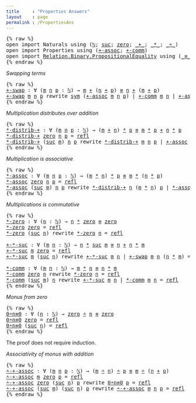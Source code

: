 ```yaml
---
title     : "Properties Answers"
layout    : page
permalink : /PropertiesAns
---
```


<pre class="Agda">{% raw %}
<a name="100" class="Keyword"
      >open</a
      ><a name="104"
      > </a
      ><a name="105" class="Keyword"
      >import</a
      ><a name="111"
      > </a
      ><a name="112" class="Module"
      >Naturals</a
      ><a name="120"
      > </a
      ><a name="121" class="Keyword"
      >using</a
      ><a name="126"
      > </a
      ><a name="127" class="Symbol"
      >(</a
      ><a name="128" href="Naturals.html#1064" class="Datatype"
      >&#8469;</a
      ><a name="129" class="Symbol"
      >;</a
      ><a name="130"
      > </a
      ><a name="131" href="Naturals.html#1091" class="InductiveConstructor"
      >suc</a
      ><a name="134" class="Symbol"
      >;</a
      ><a name="135"
      > </a
      ><a name="136" href="Naturals.html#1080" class="InductiveConstructor"
      >zero</a
      ><a name="140" class="Symbol"
      >;</a
      ><a name="141"
      > </a
      ><a name="142" href="Naturals.html#9439" class="Primitive Operator"
      >_+_</a
      ><a name="145" class="Symbol"
      >;</a
      ><a name="146"
      > </a
      ><a name="147" href="Naturals.html#12016" class="Primitive Operator"
      >_*_</a
      ><a name="150" class="Symbol"
      >;</a
      ><a name="151"
      > </a
      ><a name="152" href="Naturals.html#13851" class="Primitive Operator"
      >_&#8760;_</a
      ><a name="155" class="Symbol"
      >)</a
      ><a name="156"
      >
</a
      ><a name="157" class="Keyword"
      >open</a
      ><a name="161"
      > </a
      ><a name="162" class="Keyword"
      >import</a
      ><a name="168"
      > </a
      ><a name="169" class="Module"
      >Properties</a
      ><a name="179"
      > </a
      ><a name="180" class="Keyword"
      >using</a
      ><a name="185"
      > </a
      ><a name="186" class="Symbol"
      >(</a
      ><a name="187" href="Properties.html#7291" class="Function"
      >+-assoc</a
      ><a name="194" class="Symbol"
      >;</a
      ><a name="195"
      > </a
      ><a name="196" href="Properties.html#17070" class="Function"
      >+-comm</a
      ><a name="202" class="Symbol"
      >)</a
      ><a name="203"
      >
</a
      ><a name="204" class="Keyword"
      >open</a
      ><a name="208"
      > </a
      ><a name="209" class="Keyword"
      >import</a
      ><a name="215"
      > </a
      ><a name="216" href="https://agda.github.io/agda-stdlib/Relation.Binary.PropositionalEquality.html#1" class="Module"
      >Relation.Binary.PropositionalEquality</a
      ><a name="253"
      > </a
      ><a name="254" class="Keyword"
      >using</a
      ><a name="259"
      > </a
      ><a name="260" class="Symbol"
      >(</a
      ><a name="261" href="https://agda.github.io/agda-stdlib/Agda.Builtin.Equality.html#83" class="Datatype Operator"
      >_&#8801;_</a
      ><a name="264" class="Symbol"
      >;</a
      ><a name="265"
      > </a
      ><a name="266" href="https://agda.github.io/agda-stdlib/Agda.Builtin.Equality.html#140" class="InductiveConstructor"
      >refl</a
      ><a name="270" class="Symbol"
      >;</a
      ><a name="271"
      > </a
      ><a name="272" href="https://agda.github.io/agda-stdlib/Relation.Binary.PropositionalEquality.Core.html#565" class="Function"
      >sym</a
      ><a name="275" class="Symbol"
      >)</a
      >
{% endraw %}</pre>

*Swapping terms*

<pre class="Agda">{% raw %}
<a name="321" href="PropertiesAns.html#321" class="Function"
      >+-swap</a
      ><a name="327"
      > </a
      ><a name="328" class="Symbol"
      >:</a
      ><a name="329"
      > </a
      ><a name="330" class="Symbol"
      >&#8704;</a
      ><a name="331"
      > </a
      ><a name="332" class="Symbol"
      >(</a
      ><a name="333" href="PropertiesAns.html#333" class="Bound"
      >m</a
      ><a name="334"
      > </a
      ><a name="335" href="PropertiesAns.html#335" class="Bound"
      >n</a
      ><a name="336"
      > </a
      ><a name="337" href="PropertiesAns.html#337" class="Bound"
      >p</a
      ><a name="338"
      > </a
      ><a name="339" class="Symbol"
      >:</a
      ><a name="340"
      > </a
      ><a name="341" href="Naturals.html#1064" class="Datatype"
      >&#8469;</a
      ><a name="342" class="Symbol"
      >)</a
      ><a name="343"
      > </a
      ><a name="344" class="Symbol"
      >&#8594;</a
      ><a name="345"
      > </a
      ><a name="346" href="PropertiesAns.html#333" class="Bound"
      >m</a
      ><a name="347"
      > </a
      ><a name="348" href="Naturals.html#9439" class="Primitive Operator"
      >+</a
      ><a name="349"
      > </a
      ><a name="350" class="Symbol"
      >(</a
      ><a name="351" href="PropertiesAns.html#335" class="Bound"
      >n</a
      ><a name="352"
      > </a
      ><a name="353" href="Naturals.html#9439" class="Primitive Operator"
      >+</a
      ><a name="354"
      > </a
      ><a name="355" href="PropertiesAns.html#337" class="Bound"
      >p</a
      ><a name="356" class="Symbol"
      >)</a
      ><a name="357"
      > </a
      ><a name="358" href="https://agda.github.io/agda-stdlib/Agda.Builtin.Equality.html#83" class="Datatype Operator"
      >&#8801;</a
      ><a name="359"
      > </a
      ><a name="360" href="PropertiesAns.html#335" class="Bound"
      >n</a
      ><a name="361"
      > </a
      ><a name="362" href="Naturals.html#9439" class="Primitive Operator"
      >+</a
      ><a name="363"
      > </a
      ><a name="364" class="Symbol"
      >(</a
      ><a name="365" href="PropertiesAns.html#333" class="Bound"
      >m</a
      ><a name="366"
      > </a
      ><a name="367" href="Naturals.html#9439" class="Primitive Operator"
      >+</a
      ><a name="368"
      > </a
      ><a name="369" href="PropertiesAns.html#337" class="Bound"
      >p</a
      ><a name="370" class="Symbol"
      >)</a
      ><a name="371"
      >
</a
      ><a name="372" href="PropertiesAns.html#321" class="Function"
      >+-swap</a
      ><a name="378"
      > </a
      ><a name="379" href="PropertiesAns.html#379" class="Bound"
      >m</a
      ><a name="380"
      > </a
      ><a name="381" href="PropertiesAns.html#381" class="Bound"
      >n</a
      ><a name="382"
      > </a
      ><a name="383" href="PropertiesAns.html#383" class="Bound"
      >p</a
      ><a name="384"
      > </a
      ><a name="385" class="Keyword"
      >rewrite</a
      ><a name="392"
      > </a
      ><a name="393" href="https://agda.github.io/agda-stdlib/Relation.Binary.PropositionalEquality.Core.html#565" class="Function"
      >sym</a
      ><a name="396"
      > </a
      ><a name="397" class="Symbol"
      >(</a
      ><a name="398" href="Properties.html#7291" class="Function"
      >+-assoc</a
      ><a name="405"
      > </a
      ><a name="406" href="PropertiesAns.html#379" class="Bound"
      >m</a
      ><a name="407"
      > </a
      ><a name="408" href="PropertiesAns.html#381" class="Bound"
      >n</a
      ><a name="409"
      > </a
      ><a name="410" href="PropertiesAns.html#383" class="Bound"
      >p</a
      ><a name="411" class="Symbol"
      >)</a
      ><a name="412"
      > </a
      ><a name="413" class="Symbol"
      >|</a
      ><a name="414"
      > </a
      ><a name="415" href="Properties.html#17070" class="Function"
      >+-comm</a
      ><a name="421"
      > </a
      ><a name="422" href="PropertiesAns.html#379" class="Bound"
      >m</a
      ><a name="423"
      > </a
      ><a name="424" href="PropertiesAns.html#381" class="Bound"
      >n</a
      ><a name="425"
      > </a
      ><a name="426" class="Symbol"
      >|</a
      ><a name="427"
      > </a
      ><a name="428" href="Properties.html#7291" class="Function"
      >+-assoc</a
      ><a name="435"
      > </a
      ><a name="436" href="PropertiesAns.html#381" class="Bound"
      >n</a
      ><a name="437"
      > </a
      ><a name="438" href="PropertiesAns.html#379" class="Bound"
      >m</a
      ><a name="439"
      > </a
      ><a name="440" href="PropertiesAns.html#383" class="Bound"
      >p</a
      ><a name="441"
      > </a
      ><a name="442" class="Symbol"
      >=</a
      ><a name="443"
      > </a
      ><a name="444" href="https://agda.github.io/agda-stdlib/Agda.Builtin.Equality.html#140" class="InductiveConstructor"
      >refl</a
      >
{% endraw %}</pre>

*Multiplication distributes over addition*

<pre class="Agda">{% raw %}
<a name="518" href="PropertiesAns.html#518" class="Function"
      >*-distrib-+</a
      ><a name="529"
      > </a
      ><a name="530" class="Symbol"
      >:</a
      ><a name="531"
      > </a
      ><a name="532" class="Symbol"
      >&#8704;</a
      ><a name="533"
      > </a
      ><a name="534" class="Symbol"
      >(</a
      ><a name="535" href="PropertiesAns.html#535" class="Bound"
      >m</a
      ><a name="536"
      > </a
      ><a name="537" href="PropertiesAns.html#537" class="Bound"
      >n</a
      ><a name="538"
      > </a
      ><a name="539" href="PropertiesAns.html#539" class="Bound"
      >p</a
      ><a name="540"
      > </a
      ><a name="541" class="Symbol"
      >:</a
      ><a name="542"
      > </a
      ><a name="543" href="Naturals.html#1064" class="Datatype"
      >&#8469;</a
      ><a name="544" class="Symbol"
      >)</a
      ><a name="545"
      > </a
      ><a name="546" class="Symbol"
      >&#8594;</a
      ><a name="547"
      > </a
      ><a name="548" class="Symbol"
      >(</a
      ><a name="549" href="PropertiesAns.html#535" class="Bound"
      >m</a
      ><a name="550"
      > </a
      ><a name="551" href="Naturals.html#9439" class="Primitive Operator"
      >+</a
      ><a name="552"
      > </a
      ><a name="553" href="PropertiesAns.html#537" class="Bound"
      >n</a
      ><a name="554" class="Symbol"
      >)</a
      ><a name="555"
      > </a
      ><a name="556" href="Naturals.html#12016" class="Primitive Operator"
      >*</a
      ><a name="557"
      > </a
      ><a name="558" href="PropertiesAns.html#539" class="Bound"
      >p</a
      ><a name="559"
      > </a
      ><a name="560" href="https://agda.github.io/agda-stdlib/Agda.Builtin.Equality.html#83" class="Datatype Operator"
      >&#8801;</a
      ><a name="561"
      > </a
      ><a name="562" href="PropertiesAns.html#535" class="Bound"
      >m</a
      ><a name="563"
      > </a
      ><a name="564" href="Naturals.html#12016" class="Primitive Operator"
      >*</a
      ><a name="565"
      > </a
      ><a name="566" href="PropertiesAns.html#539" class="Bound"
      >p</a
      ><a name="567"
      > </a
      ><a name="568" href="Naturals.html#9439" class="Primitive Operator"
      >+</a
      ><a name="569"
      > </a
      ><a name="570" href="PropertiesAns.html#537" class="Bound"
      >n</a
      ><a name="571"
      > </a
      ><a name="572" href="Naturals.html#12016" class="Primitive Operator"
      >*</a
      ><a name="573"
      > </a
      ><a name="574" href="PropertiesAns.html#539" class="Bound"
      >p</a
      ><a name="575"
      >
</a
      ><a name="576" href="PropertiesAns.html#518" class="Function"
      >*-distrib-+</a
      ><a name="587"
      > </a
      ><a name="588" href="Naturals.html#1080" class="InductiveConstructor"
      >zero</a
      ><a name="592"
      > </a
      ><a name="593" href="PropertiesAns.html#593" class="Bound"
      >n</a
      ><a name="594"
      > </a
      ><a name="595" href="PropertiesAns.html#595" class="Bound"
      >p</a
      ><a name="596"
      > </a
      ><a name="597" class="Symbol"
      >=</a
      ><a name="598"
      > </a
      ><a name="599" href="https://agda.github.io/agda-stdlib/Agda.Builtin.Equality.html#140" class="InductiveConstructor"
      >refl</a
      ><a name="603"
      >
</a
      ><a name="604" href="PropertiesAns.html#518" class="Function"
      >*-distrib-+</a
      ><a name="615"
      > </a
      ><a name="616" class="Symbol"
      >(</a
      ><a name="617" href="Naturals.html#1091" class="InductiveConstructor"
      >suc</a
      ><a name="620"
      > </a
      ><a name="621" href="PropertiesAns.html#621" class="Bound"
      >m</a
      ><a name="622" class="Symbol"
      >)</a
      ><a name="623"
      > </a
      ><a name="624" href="PropertiesAns.html#624" class="Bound"
      >n</a
      ><a name="625"
      > </a
      ><a name="626" href="PropertiesAns.html#626" class="Bound"
      >p</a
      ><a name="627"
      > </a
      ><a name="628" class="Keyword"
      >rewrite</a
      ><a name="635"
      > </a
      ><a name="636" href="PropertiesAns.html#518" class="Function"
      >*-distrib-+</a
      ><a name="647"
      > </a
      ><a name="648" href="PropertiesAns.html#621" class="Bound"
      >m</a
      ><a name="649"
      > </a
      ><a name="650" href="PropertiesAns.html#624" class="Bound"
      >n</a
      ><a name="651"
      > </a
      ><a name="652" href="PropertiesAns.html#626" class="Bound"
      >p</a
      ><a name="653"
      > </a
      ><a name="654" class="Symbol"
      >|</a
      ><a name="655"
      > </a
      ><a name="656" href="Properties.html#7291" class="Function"
      >+-assoc</a
      ><a name="663"
      > </a
      ><a name="664" href="PropertiesAns.html#626" class="Bound"
      >p</a
      ><a name="665"
      > </a
      ><a name="666" class="Symbol"
      >(</a
      ><a name="667" href="PropertiesAns.html#621" class="Bound"
      >m</a
      ><a name="668"
      > </a
      ><a name="669" href="Naturals.html#12016" class="Primitive Operator"
      >*</a
      ><a name="670"
      > </a
      ><a name="671" href="PropertiesAns.html#626" class="Bound"
      >p</a
      ><a name="672" class="Symbol"
      >)</a
      ><a name="673"
      > </a
      ><a name="674" class="Symbol"
      >(</a
      ><a name="675" href="PropertiesAns.html#624" class="Bound"
      >n</a
      ><a name="676"
      > </a
      ><a name="677" href="Naturals.html#12016" class="Primitive Operator"
      >*</a
      ><a name="678"
      > </a
      ><a name="679" href="PropertiesAns.html#626" class="Bound"
      >p</a
      ><a name="680" class="Symbol"
      >)</a
      ><a name="681"
      > </a
      ><a name="682" class="Symbol"
      >=</a
      ><a name="683"
      > </a
      ><a name="684" href="https://agda.github.io/agda-stdlib/Agda.Builtin.Equality.html#140" class="InductiveConstructor"
      >refl</a
      >
{% endraw %}</pre>

*Multiplication is associative*

<pre class="Agda">{% raw %}
<a name="747" href="PropertiesAns.html#747" class="Function"
      >*-assoc</a
      ><a name="754"
      > </a
      ><a name="755" class="Symbol"
      >:</a
      ><a name="756"
      > </a
      ><a name="757" class="Symbol"
      >&#8704;</a
      ><a name="758"
      > </a
      ><a name="759" class="Symbol"
      >(</a
      ><a name="760" href="PropertiesAns.html#760" class="Bound"
      >m</a
      ><a name="761"
      > </a
      ><a name="762" href="PropertiesAns.html#762" class="Bound"
      >n</a
      ><a name="763"
      > </a
      ><a name="764" href="PropertiesAns.html#764" class="Bound"
      >p</a
      ><a name="765"
      > </a
      ><a name="766" class="Symbol"
      >:</a
      ><a name="767"
      > </a
      ><a name="768" href="Naturals.html#1064" class="Datatype"
      >&#8469;</a
      ><a name="769" class="Symbol"
      >)</a
      ><a name="770"
      > </a
      ><a name="771" class="Symbol"
      >&#8594;</a
      ><a name="772"
      > </a
      ><a name="773" class="Symbol"
      >(</a
      ><a name="774" href="PropertiesAns.html#760" class="Bound"
      >m</a
      ><a name="775"
      > </a
      ><a name="776" href="Naturals.html#12016" class="Primitive Operator"
      >*</a
      ><a name="777"
      > </a
      ><a name="778" href="PropertiesAns.html#762" class="Bound"
      >n</a
      ><a name="779" class="Symbol"
      >)</a
      ><a name="780"
      > </a
      ><a name="781" href="Naturals.html#12016" class="Primitive Operator"
      >*</a
      ><a name="782"
      > </a
      ><a name="783" href="PropertiesAns.html#764" class="Bound"
      >p</a
      ><a name="784"
      > </a
      ><a name="785" href="https://agda.github.io/agda-stdlib/Agda.Builtin.Equality.html#83" class="Datatype Operator"
      >&#8801;</a
      ><a name="786"
      > </a
      ><a name="787" href="PropertiesAns.html#760" class="Bound"
      >m</a
      ><a name="788"
      > </a
      ><a name="789" href="Naturals.html#12016" class="Primitive Operator"
      >*</a
      ><a name="790"
      > </a
      ><a name="791" class="Symbol"
      >(</a
      ><a name="792" href="PropertiesAns.html#762" class="Bound"
      >n</a
      ><a name="793"
      > </a
      ><a name="794" href="Naturals.html#12016" class="Primitive Operator"
      >*</a
      ><a name="795"
      > </a
      ><a name="796" href="PropertiesAns.html#764" class="Bound"
      >p</a
      ><a name="797" class="Symbol"
      >)</a
      ><a name="798"
      >
</a
      ><a name="799" href="PropertiesAns.html#747" class="Function"
      >*-assoc</a
      ><a name="806"
      > </a
      ><a name="807" href="Naturals.html#1080" class="InductiveConstructor"
      >zero</a
      ><a name="811"
      > </a
      ><a name="812" href="PropertiesAns.html#812" class="Bound"
      >n</a
      ><a name="813"
      > </a
      ><a name="814" href="PropertiesAns.html#814" class="Bound"
      >p</a
      ><a name="815"
      > </a
      ><a name="816" class="Symbol"
      >=</a
      ><a name="817"
      > </a
      ><a name="818" href="https://agda.github.io/agda-stdlib/Agda.Builtin.Equality.html#140" class="InductiveConstructor"
      >refl</a
      ><a name="822"
      >
</a
      ><a name="823" href="PropertiesAns.html#747" class="Function"
      >*-assoc</a
      ><a name="830"
      > </a
      ><a name="831" class="Symbol"
      >(</a
      ><a name="832" href="Naturals.html#1091" class="InductiveConstructor"
      >suc</a
      ><a name="835"
      > </a
      ><a name="836" href="PropertiesAns.html#836" class="Bound"
      >m</a
      ><a name="837" class="Symbol"
      >)</a
      ><a name="838"
      > </a
      ><a name="839" href="PropertiesAns.html#839" class="Bound"
      >n</a
      ><a name="840"
      > </a
      ><a name="841" href="PropertiesAns.html#841" class="Bound"
      >p</a
      ><a name="842"
      > </a
      ><a name="843" class="Keyword"
      >rewrite</a
      ><a name="850"
      > </a
      ><a name="851" href="PropertiesAns.html#518" class="Function"
      >*-distrib-+</a
      ><a name="862"
      > </a
      ><a name="863" href="PropertiesAns.html#839" class="Bound"
      >n</a
      ><a name="864"
      > </a
      ><a name="865" class="Symbol"
      >(</a
      ><a name="866" href="PropertiesAns.html#836" class="Bound"
      >m</a
      ><a name="867"
      > </a
      ><a name="868" href="Naturals.html#12016" class="Primitive Operator"
      >*</a
      ><a name="869"
      > </a
      ><a name="870" href="PropertiesAns.html#839" class="Bound"
      >n</a
      ><a name="871" class="Symbol"
      >)</a
      ><a name="872"
      > </a
      ><a name="873" href="PropertiesAns.html#841" class="Bound"
      >p</a
      ><a name="874"
      > </a
      ><a name="875" class="Symbol"
      >|</a
      ><a name="876"
      > </a
      ><a name="877" href="PropertiesAns.html#747" class="Function"
      >*-assoc</a
      ><a name="884"
      > </a
      ><a name="885" href="PropertiesAns.html#836" class="Bound"
      >m</a
      ><a name="886"
      > </a
      ><a name="887" href="PropertiesAns.html#839" class="Bound"
      >n</a
      ><a name="888"
      > </a
      ><a name="889" href="PropertiesAns.html#841" class="Bound"
      >p</a
      ><a name="890"
      > </a
      ><a name="891" class="Symbol"
      >=</a
      ><a name="892"
      > </a
      ><a name="893" href="https://agda.github.io/agda-stdlib/Agda.Builtin.Equality.html#140" class="InductiveConstructor"
      >refl</a
      >
{% endraw %}</pre>

*Multiplications is commutative*

<pre class="Agda">{% raw %}
<a name="957" href="PropertiesAns.html#957" class="Function"
      >*-zero</a
      ><a name="963"
      > </a
      ><a name="964" class="Symbol"
      >:</a
      ><a name="965"
      > </a
      ><a name="966" class="Symbol"
      >&#8704;</a
      ><a name="967"
      > </a
      ><a name="968" class="Symbol"
      >(</a
      ><a name="969" href="PropertiesAns.html#969" class="Bound"
      >n</a
      ><a name="970"
      > </a
      ><a name="971" class="Symbol"
      >:</a
      ><a name="972"
      > </a
      ><a name="973" href="Naturals.html#1064" class="Datatype"
      >&#8469;</a
      ><a name="974" class="Symbol"
      >)</a
      ><a name="975"
      > </a
      ><a name="976" class="Symbol"
      >&#8594;</a
      ><a name="977"
      > </a
      ><a name="978" href="PropertiesAns.html#969" class="Bound"
      >n</a
      ><a name="979"
      > </a
      ><a name="980" href="Naturals.html#12016" class="Primitive Operator"
      >*</a
      ><a name="981"
      > </a
      ><a name="982" href="Naturals.html#1080" class="InductiveConstructor"
      >zero</a
      ><a name="986"
      > </a
      ><a name="987" href="https://agda.github.io/agda-stdlib/Agda.Builtin.Equality.html#83" class="Datatype Operator"
      >&#8801;</a
      ><a name="988"
      > </a
      ><a name="989" href="Naturals.html#1080" class="InductiveConstructor"
      >zero</a
      ><a name="993"
      >
</a
      ><a name="994" href="PropertiesAns.html#957" class="Function"
      >*-zero</a
      ><a name="1000"
      > </a
      ><a name="1001" href="Naturals.html#1080" class="InductiveConstructor"
      >zero</a
      ><a name="1005"
      > </a
      ><a name="1006" class="Symbol"
      >=</a
      ><a name="1007"
      > </a
      ><a name="1008" href="https://agda.github.io/agda-stdlib/Agda.Builtin.Equality.html#140" class="InductiveConstructor"
      >refl</a
      ><a name="1012"
      >
</a
      ><a name="1013" href="PropertiesAns.html#957" class="Function"
      >*-zero</a
      ><a name="1019"
      > </a
      ><a name="1020" class="Symbol"
      >(</a
      ><a name="1021" href="Naturals.html#1091" class="InductiveConstructor"
      >suc</a
      ><a name="1024"
      > </a
      ><a name="1025" href="PropertiesAns.html#1025" class="Bound"
      >n</a
      ><a name="1026" class="Symbol"
      >)</a
      ><a name="1027"
      > </a
      ><a name="1028" class="Keyword"
      >rewrite</a
      ><a name="1035"
      > </a
      ><a name="1036" href="PropertiesAns.html#957" class="Function"
      >*-zero</a
      ><a name="1042"
      > </a
      ><a name="1043" href="PropertiesAns.html#1025" class="Bound"
      >n</a
      ><a name="1044"
      > </a
      ><a name="1045" class="Symbol"
      >=</a
      ><a name="1046"
      > </a
      ><a name="1047" href="https://agda.github.io/agda-stdlib/Agda.Builtin.Equality.html#140" class="InductiveConstructor"
      >refl</a
      ><a name="1051"
      >

</a
      ><a name="1053" href="PropertiesAns.html#1053" class="Function"
      >+-*-suc</a
      ><a name="1060"
      > </a
      ><a name="1061" class="Symbol"
      >:</a
      ><a name="1062"
      > </a
      ><a name="1063" class="Symbol"
      >&#8704;</a
      ><a name="1064"
      > </a
      ><a name="1065" class="Symbol"
      >(</a
      ><a name="1066" href="PropertiesAns.html#1066" class="Bound"
      >m</a
      ><a name="1067"
      > </a
      ><a name="1068" href="PropertiesAns.html#1068" class="Bound"
      >n</a
      ><a name="1069"
      > </a
      ><a name="1070" class="Symbol"
      >:</a
      ><a name="1071"
      > </a
      ><a name="1072" href="Naturals.html#1064" class="Datatype"
      >&#8469;</a
      ><a name="1073" class="Symbol"
      >)</a
      ><a name="1074"
      > </a
      ><a name="1075" class="Symbol"
      >&#8594;</a
      ><a name="1076"
      > </a
      ><a name="1077" href="PropertiesAns.html#1068" class="Bound"
      >n</a
      ><a name="1078"
      > </a
      ><a name="1079" href="Naturals.html#12016" class="Primitive Operator"
      >*</a
      ><a name="1080"
      > </a
      ><a name="1081" href="Naturals.html#1091" class="InductiveConstructor"
      >suc</a
      ><a name="1084"
      > </a
      ><a name="1085" href="PropertiesAns.html#1066" class="Bound"
      >m</a
      ><a name="1086"
      > </a
      ><a name="1087" href="https://agda.github.io/agda-stdlib/Agda.Builtin.Equality.html#83" class="Datatype Operator"
      >&#8801;</a
      ><a name="1088"
      > </a
      ><a name="1089" href="PropertiesAns.html#1068" class="Bound"
      >n</a
      ><a name="1090"
      > </a
      ><a name="1091" href="Naturals.html#9439" class="Primitive Operator"
      >+</a
      ><a name="1092"
      > </a
      ><a name="1093" href="PropertiesAns.html#1068" class="Bound"
      >n</a
      ><a name="1094"
      > </a
      ><a name="1095" href="Naturals.html#12016" class="Primitive Operator"
      >*</a
      ><a name="1096"
      > </a
      ><a name="1097" href="PropertiesAns.html#1066" class="Bound"
      >m</a
      ><a name="1098"
      >
</a
      ><a name="1099" href="PropertiesAns.html#1053" class="Function"
      >+-*-suc</a
      ><a name="1106"
      > </a
      ><a name="1107" href="PropertiesAns.html#1107" class="Bound"
      >m</a
      ><a name="1108"
      > </a
      ><a name="1109" href="Naturals.html#1080" class="InductiveConstructor"
      >zero</a
      ><a name="1113"
      > </a
      ><a name="1114" class="Symbol"
      >=</a
      ><a name="1115"
      > </a
      ><a name="1116" href="https://agda.github.io/agda-stdlib/Agda.Builtin.Equality.html#140" class="InductiveConstructor"
      >refl</a
      ><a name="1120"
      >
</a
      ><a name="1121" href="PropertiesAns.html#1053" class="Function"
      >+-*-suc</a
      ><a name="1128"
      > </a
      ><a name="1129" href="PropertiesAns.html#1129" class="Bound"
      >m</a
      ><a name="1130"
      > </a
      ><a name="1131" class="Symbol"
      >(</a
      ><a name="1132" href="Naturals.html#1091" class="InductiveConstructor"
      >suc</a
      ><a name="1135"
      > </a
      ><a name="1136" href="PropertiesAns.html#1136" class="Bound"
      >n</a
      ><a name="1137" class="Symbol"
      >)</a
      ><a name="1138"
      > </a
      ><a name="1139" class="Keyword"
      >rewrite</a
      ><a name="1146"
      > </a
      ><a name="1147" href="PropertiesAns.html#1053" class="Function"
      >+-*-suc</a
      ><a name="1154"
      > </a
      ><a name="1155" href="PropertiesAns.html#1129" class="Bound"
      >m</a
      ><a name="1156"
      > </a
      ><a name="1157" href="PropertiesAns.html#1136" class="Bound"
      >n</a
      ><a name="1158"
      > </a
      ><a name="1159" class="Symbol"
      >|</a
      ><a name="1160"
      > </a
      ><a name="1161" href="PropertiesAns.html#321" class="Function"
      >+-swap</a
      ><a name="1167"
      > </a
      ><a name="1168" href="PropertiesAns.html#1129" class="Bound"
      >m</a
      ><a name="1169"
      > </a
      ><a name="1170" href="PropertiesAns.html#1136" class="Bound"
      >n</a
      ><a name="1171"
      > </a
      ><a name="1172" class="Symbol"
      >(</a
      ><a name="1173" href="PropertiesAns.html#1136" class="Bound"
      >n</a
      ><a name="1174"
      > </a
      ><a name="1175" href="Naturals.html#12016" class="Primitive Operator"
      >*</a
      ><a name="1176"
      > </a
      ><a name="1177" href="PropertiesAns.html#1129" class="Bound"
      >m</a
      ><a name="1178" class="Symbol"
      >)</a
      ><a name="1179"
      > </a
      ><a name="1180" class="Symbol"
      >=</a
      ><a name="1181"
      > </a
      ><a name="1182" href="https://agda.github.io/agda-stdlib/Agda.Builtin.Equality.html#140" class="InductiveConstructor"
      >refl</a
      ><a name="1186"
      >

</a
      ><a name="1188" href="PropertiesAns.html#1188" class="Function"
      >*-comm</a
      ><a name="1194"
      > </a
      ><a name="1195" class="Symbol"
      >:</a
      ><a name="1196"
      > </a
      ><a name="1197" class="Symbol"
      >&#8704;</a
      ><a name="1198"
      > </a
      ><a name="1199" class="Symbol"
      >(</a
      ><a name="1200" href="PropertiesAns.html#1200" class="Bound"
      >m</a
      ><a name="1201"
      > </a
      ><a name="1202" href="PropertiesAns.html#1202" class="Bound"
      >n</a
      ><a name="1203"
      > </a
      ><a name="1204" class="Symbol"
      >:</a
      ><a name="1205"
      > </a
      ><a name="1206" href="Naturals.html#1064" class="Datatype"
      >&#8469;</a
      ><a name="1207" class="Symbol"
      >)</a
      ><a name="1208"
      > </a
      ><a name="1209" class="Symbol"
      >&#8594;</a
      ><a name="1210"
      > </a
      ><a name="1211" href="PropertiesAns.html#1200" class="Bound"
      >m</a
      ><a name="1212"
      > </a
      ><a name="1213" href="Naturals.html#12016" class="Primitive Operator"
      >*</a
      ><a name="1214"
      > </a
      ><a name="1215" href="PropertiesAns.html#1202" class="Bound"
      >n</a
      ><a name="1216"
      > </a
      ><a name="1217" href="https://agda.github.io/agda-stdlib/Agda.Builtin.Equality.html#83" class="Datatype Operator"
      >&#8801;</a
      ><a name="1218"
      > </a
      ><a name="1219" href="PropertiesAns.html#1202" class="Bound"
      >n</a
      ><a name="1220"
      > </a
      ><a name="1221" href="Naturals.html#12016" class="Primitive Operator"
      >*</a
      ><a name="1222"
      > </a
      ><a name="1223" href="PropertiesAns.html#1200" class="Bound"
      >m</a
      ><a name="1224"
      >
</a
      ><a name="1225" href="PropertiesAns.html#1188" class="Function"
      >*-comm</a
      ><a name="1231"
      > </a
      ><a name="1232" href="Naturals.html#1080" class="InductiveConstructor"
      >zero</a
      ><a name="1236"
      > </a
      ><a name="1237" href="PropertiesAns.html#1237" class="Bound"
      >n</a
      ><a name="1238"
      > </a
      ><a name="1239" class="Keyword"
      >rewrite</a
      ><a name="1246"
      > </a
      ><a name="1247" href="PropertiesAns.html#957" class="Function"
      >*-zero</a
      ><a name="1253"
      > </a
      ><a name="1254" href="PropertiesAns.html#1237" class="Bound"
      >n</a
      ><a name="1255"
      > </a
      ><a name="1256" class="Symbol"
      >=</a
      ><a name="1257"
      > </a
      ><a name="1258" href="https://agda.github.io/agda-stdlib/Agda.Builtin.Equality.html#140" class="InductiveConstructor"
      >refl</a
      ><a name="1262"
      >
</a
      ><a name="1263" href="PropertiesAns.html#1188" class="Function"
      >*-comm</a
      ><a name="1269"
      > </a
      ><a name="1270" class="Symbol"
      >(</a
      ><a name="1271" href="Naturals.html#1091" class="InductiveConstructor"
      >suc</a
      ><a name="1274"
      > </a
      ><a name="1275" href="PropertiesAns.html#1275" class="Bound"
      >m</a
      ><a name="1276" class="Symbol"
      >)</a
      ><a name="1277"
      > </a
      ><a name="1278" href="PropertiesAns.html#1278" class="Bound"
      >n</a
      ><a name="1279"
      > </a
      ><a name="1280" class="Keyword"
      >rewrite</a
      ><a name="1287"
      > </a
      ><a name="1288" href="PropertiesAns.html#1053" class="Function"
      >+-*-suc</a
      ><a name="1295"
      > </a
      ><a name="1296" href="PropertiesAns.html#1275" class="Bound"
      >m</a
      ><a name="1297"
      > </a
      ><a name="1298" href="PropertiesAns.html#1278" class="Bound"
      >n</a
      ><a name="1299"
      > </a
      ><a name="1300" class="Symbol"
      >|</a
      ><a name="1301"
      > </a
      ><a name="1302" href="PropertiesAns.html#1188" class="Function"
      >*-comm</a
      ><a name="1308"
      > </a
      ><a name="1309" href="PropertiesAns.html#1275" class="Bound"
      >m</a
      ><a name="1310"
      > </a
      ><a name="1311" href="PropertiesAns.html#1278" class="Bound"
      >n</a
      ><a name="1312"
      > </a
      ><a name="1313" class="Symbol"
      >=</a
      ><a name="1314"
      > </a
      ><a name="1315" href="https://agda.github.io/agda-stdlib/Agda.Builtin.Equality.html#140" class="InductiveConstructor"
      >refl</a
      >
{% endraw %}</pre>

*Monus from zero*

<pre class="Agda">{% raw %}
<a name="1364" href="PropertiesAns.html#1364" class="Function"
      >0&#8760;n&#8801;0</a
      ><a name="1369"
      > </a
      ><a name="1370" class="Symbol"
      >:</a
      ><a name="1371"
      > </a
      ><a name="1372" class="Symbol"
      >&#8704;</a
      ><a name="1373"
      > </a
      ><a name="1374" class="Symbol"
      >(</a
      ><a name="1375" href="PropertiesAns.html#1375" class="Bound"
      >n</a
      ><a name="1376"
      > </a
      ><a name="1377" class="Symbol"
      >:</a
      ><a name="1378"
      > </a
      ><a name="1379" href="Naturals.html#1064" class="Datatype"
      >&#8469;</a
      ><a name="1380" class="Symbol"
      >)</a
      ><a name="1381"
      > </a
      ><a name="1382" class="Symbol"
      >&#8594;</a
      ><a name="1383"
      > </a
      ><a name="1384" href="Naturals.html#1080" class="InductiveConstructor"
      >zero</a
      ><a name="1388"
      > </a
      ><a name="1389" href="Naturals.html#13851" class="Primitive Operator"
      >&#8760;</a
      ><a name="1390"
      > </a
      ><a name="1391" href="PropertiesAns.html#1375" class="Bound"
      >n</a
      ><a name="1392"
      > </a
      ><a name="1393" href="https://agda.github.io/agda-stdlib/Agda.Builtin.Equality.html#83" class="Datatype Operator"
      >&#8801;</a
      ><a name="1394"
      > </a
      ><a name="1395" href="Naturals.html#1080" class="InductiveConstructor"
      >zero</a
      ><a name="1399"
      >
</a
      ><a name="1400" href="PropertiesAns.html#1364" class="Function"
      >0&#8760;n&#8801;0</a
      ><a name="1405"
      > </a
      ><a name="1406" href="Naturals.html#1080" class="InductiveConstructor"
      >zero</a
      ><a name="1410"
      > </a
      ><a name="1411" class="Symbol"
      >=</a
      ><a name="1412"
      > </a
      ><a name="1413" href="https://agda.github.io/agda-stdlib/Agda.Builtin.Equality.html#140" class="InductiveConstructor"
      >refl</a
      ><a name="1417"
      >
</a
      ><a name="1418" href="PropertiesAns.html#1364" class="Function"
      >0&#8760;n&#8801;0</a
      ><a name="1423"
      > </a
      ><a name="1424" class="Symbol"
      >(</a
      ><a name="1425" href="Naturals.html#1091" class="InductiveConstructor"
      >suc</a
      ><a name="1428"
      > </a
      ><a name="1429" href="PropertiesAns.html#1429" class="Bound"
      >n</a
      ><a name="1430" class="Symbol"
      >)</a
      ><a name="1431"
      > </a
      ><a name="1432" class="Symbol"
      >=</a
      ><a name="1433"
      > </a
      ><a name="1434" href="https://agda.github.io/agda-stdlib/Agda.Builtin.Equality.html#140" class="InductiveConstructor"
      >refl</a
      >
{% endraw %}</pre>

The proof does not require induction.

*Associativity of monus with addition*

<pre class="Agda">{% raw %}
<a name="1543" href="PropertiesAns.html#1543" class="Function"
      >&#8760;-+-assoc</a
      ><a name="1552"
      > </a
      ><a name="1553" class="Symbol"
      >:</a
      ><a name="1554"
      > </a
      ><a name="1555" class="Symbol"
      >&#8704;</a
      ><a name="1556"
      > </a
      ><a name="1557" class="Symbol"
      >(</a
      ><a name="1558" href="PropertiesAns.html#1558" class="Bound"
      >m</a
      ><a name="1559"
      > </a
      ><a name="1560" href="PropertiesAns.html#1560" class="Bound"
      >n</a
      ><a name="1561"
      > </a
      ><a name="1562" href="PropertiesAns.html#1562" class="Bound"
      >p</a
      ><a name="1563"
      > </a
      ><a name="1564" class="Symbol"
      >:</a
      ><a name="1565"
      > </a
      ><a name="1566" href="Naturals.html#1064" class="Datatype"
      >&#8469;</a
      ><a name="1567" class="Symbol"
      >)</a
      ><a name="1568"
      > </a
      ><a name="1569" class="Symbol"
      >&#8594;</a
      ><a name="1570"
      > </a
      ><a name="1571" class="Symbol"
      >(</a
      ><a name="1572" href="PropertiesAns.html#1558" class="Bound"
      >m</a
      ><a name="1573"
      > </a
      ><a name="1574" href="Naturals.html#13851" class="Primitive Operator"
      >&#8760;</a
      ><a name="1575"
      > </a
      ><a name="1576" href="PropertiesAns.html#1560" class="Bound"
      >n</a
      ><a name="1577" class="Symbol"
      >)</a
      ><a name="1578"
      > </a
      ><a name="1579" href="Naturals.html#13851" class="Primitive Operator"
      >&#8760;</a
      ><a name="1580"
      > </a
      ><a name="1581" href="PropertiesAns.html#1562" class="Bound"
      >p</a
      ><a name="1582"
      > </a
      ><a name="1583" href="https://agda.github.io/agda-stdlib/Agda.Builtin.Equality.html#83" class="Datatype Operator"
      >&#8801;</a
      ><a name="1584"
      > </a
      ><a name="1585" href="PropertiesAns.html#1558" class="Bound"
      >m</a
      ><a name="1586"
      > </a
      ><a name="1587" href="Naturals.html#13851" class="Primitive Operator"
      >&#8760;</a
      ><a name="1588"
      > </a
      ><a name="1589" class="Symbol"
      >(</a
      ><a name="1590" href="PropertiesAns.html#1560" class="Bound"
      >n</a
      ><a name="1591"
      > </a
      ><a name="1592" href="Naturals.html#9439" class="Primitive Operator"
      >+</a
      ><a name="1593"
      > </a
      ><a name="1594" href="PropertiesAns.html#1562" class="Bound"
      >p</a
      ><a name="1595" class="Symbol"
      >)</a
      ><a name="1596"
      >
</a
      ><a name="1597" href="PropertiesAns.html#1543" class="Function"
      >&#8760;-+-assoc</a
      ><a name="1606"
      > </a
      ><a name="1607" href="PropertiesAns.html#1607" class="Bound"
      >m</a
      ><a name="1608"
      > </a
      ><a name="1609" href="Naturals.html#1080" class="InductiveConstructor"
      >zero</a
      ><a name="1613"
      > </a
      ><a name="1614" href="PropertiesAns.html#1614" class="Bound"
      >p</a
      ><a name="1615"
      > </a
      ><a name="1616" class="Symbol"
      >=</a
      ><a name="1617"
      > </a
      ><a name="1618" href="https://agda.github.io/agda-stdlib/Agda.Builtin.Equality.html#140" class="InductiveConstructor"
      >refl</a
      ><a name="1622"
      >
</a
      ><a name="1623" href="PropertiesAns.html#1543" class="Function"
      >&#8760;-+-assoc</a
      ><a name="1632"
      > </a
      ><a name="1633" href="Naturals.html#1080" class="InductiveConstructor"
      >zero</a
      ><a name="1637"
      > </a
      ><a name="1638" class="Symbol"
      >(</a
      ><a name="1639" href="Naturals.html#1091" class="InductiveConstructor"
      >suc</a
      ><a name="1642"
      > </a
      ><a name="1643" href="PropertiesAns.html#1643" class="Bound"
      >n</a
      ><a name="1644" class="Symbol"
      >)</a
      ><a name="1645"
      > </a
      ><a name="1646" href="PropertiesAns.html#1646" class="Bound"
      >p</a
      ><a name="1647"
      > </a
      ><a name="1648" class="Keyword"
      >rewrite</a
      ><a name="1655"
      > </a
      ><a name="1656" href="PropertiesAns.html#1364" class="Function"
      >0&#8760;n&#8801;0</a
      ><a name="1661"
      > </a
      ><a name="1662" href="PropertiesAns.html#1646" class="Bound"
      >p</a
      ><a name="1663"
      > </a
      ><a name="1664" class="Symbol"
      >=</a
      ><a name="1665"
      > </a
      ><a name="1666" href="https://agda.github.io/agda-stdlib/Agda.Builtin.Equality.html#140" class="InductiveConstructor"
      >refl</a
      ><a name="1670"
      >
</a
      ><a name="1671" href="PropertiesAns.html#1543" class="Function"
      >&#8760;-+-assoc</a
      ><a name="1680"
      > </a
      ><a name="1681" class="Symbol"
      >(</a
      ><a name="1682" href="Naturals.html#1091" class="InductiveConstructor"
      >suc</a
      ><a name="1685"
      > </a
      ><a name="1686" href="PropertiesAns.html#1686" class="Bound"
      >m</a
      ><a name="1687" class="Symbol"
      >)</a
      ><a name="1688"
      > </a
      ><a name="1689" class="Symbol"
      >(</a
      ><a name="1690" href="Naturals.html#1091" class="InductiveConstructor"
      >suc</a
      ><a name="1693"
      > </a
      ><a name="1694" href="PropertiesAns.html#1694" class="Bound"
      >n</a
      ><a name="1695" class="Symbol"
      >)</a
      ><a name="1696"
      > </a
      ><a name="1697" href="PropertiesAns.html#1697" class="Bound"
      >p</a
      ><a name="1698"
      > </a
      ><a name="1699" class="Keyword"
      >rewrite</a
      ><a name="1706"
      > </a
      ><a name="1707" href="PropertiesAns.html#1543" class="Function"
      >&#8760;-+-assoc</a
      ><a name="1716"
      > </a
      ><a name="1717" href="PropertiesAns.html#1686" class="Bound"
      >m</a
      ><a name="1718"
      > </a
      ><a name="1719" href="PropertiesAns.html#1694" class="Bound"
      >n</a
      ><a name="1720"
      > </a
      ><a name="1721" href="PropertiesAns.html#1697" class="Bound"
      >p</a
      ><a name="1722"
      > </a
      ><a name="1723" class="Symbol"
      >=</a
      ><a name="1724"
      > </a
      ><a name="1725" href="https://agda.github.io/agda-stdlib/Agda.Builtin.Equality.html#140" class="InductiveConstructor"
      >refl</a
      >
{% endraw %}</pre>


